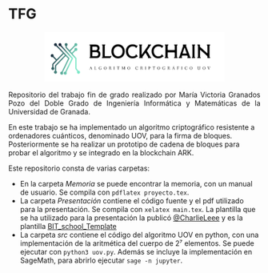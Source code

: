 # TFG
<p align="center">
  <img width="360" height="100" src="Memoria/portada/imagenes/logo.png">
</p>

<p align="justify">
Repositorio del trabajo fin de grado realizado por María Victoria Granados Pozo del Doble Grado de Ingeniería Informática y Matemáticas de la Universidad de Granada.

En este trabajo se ha implementado un algoritmo criptográfico resistente a ordenadores cuánticos, denominado UOV, para la firma de bloques. Posteriormente se ha realizar un prototipo de cadena de bloques para probar el algoritmo y se integrado en la blockchain ARK.

Este repositorio consta de varias carpetas:
* En la carpeta *Memoria* se puede encontrar la memoria, con un manual de usuario. Se compila con `pdflatex proyecto.tex`.
* La carpeta *Presentación* contiene el código fuente y el pdf utilizado para la presentación. Se compila con `xelatex main.tex`. La plantilla que se ha utilizado para la presentación la publicó [@CharlieLeee][repo] y es la plantilla [BIT_school_Template][plantilla]
* La carpeta *src* contiene el código del algoritmo UOV en python, con una implementación de la aritmética del cuerpo de 2⁷ elementos. Se puede ejecutar con `python3 uov.py`. Además se incluye la implementación en SageMath, para abrirlo ejecutar `sage -n jupyter`.

[repo]:https://github.com/CharlieLeee
[plantilla]:https://github.com/CharlieLeee/My_Beamer_Template/tree/master/BIT_school_Template
</p>
